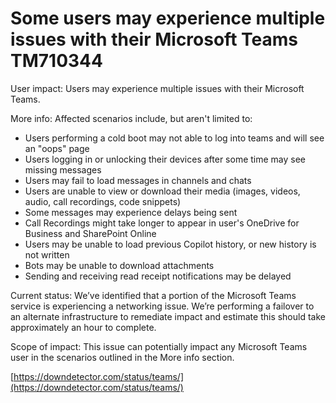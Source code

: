 # Some users may experience multiple issues with their Microsoft Teams TM710344

User impact: Users may experience multiple issues with their Microsoft Teams.

More info: Affected scenarios include, but aren't limited to:

* Users performing a cold boot may not able to log into teams and will see an "oops" page
* Users logging in or unlocking their devices after some time may see missing messages
* Users may fail to load messages in channels and chats
* Users are unable to view or download their media (images, videos, audio, call recordings, code snippets)
* Some messages may experience delays being sent
* Call Recordings might take longer to appear in user's OneDrive for Business and SharePoint Online
* Users may be unable to load previous Copilot history, or new history is not written
* Bots may be unable to download attachments
* Sending and receiving read receipt notifications may be delayed

Current status: We’ve identified that a portion of the Microsoft Teams service is experiencing a networking issue. We’re performing a failover to an alternate infrastructure to remediate impact and estimate this should take approximately an hour to complete.

Scope of impact: This issue can potentially impact any Microsoft Teams user in the scenarios outlined in the More info section.

[https://downdetector.com/status/teams/](https://downdetector.com/status/teams/)
